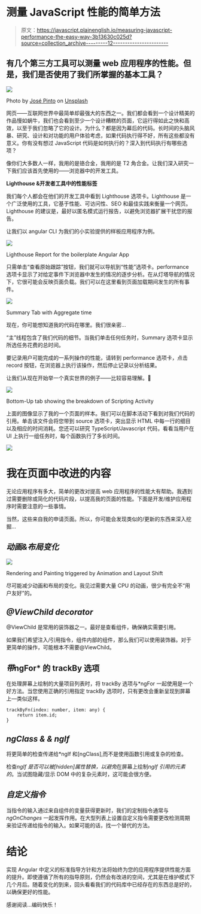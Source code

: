 # 测量 JavaScript 性能的简单方法

> 原文：<https://javascript.plainenglish.io/measuring-javascript-performance-the-easy-way-3b13630c025d?source=collection_archive---------12----------------------->

## 有几个第三方工具可以测量 web 应用程序的性能。但是，我们是否使用了我们所掌握的基本工具？

![](img/b71340e8e9959e8a3e5918a012852a0c.png)

Photo by [José Pinto](https://unsplash.com/@gearfilms?utm_source=medium&utm_medium=referral) on [Unsplash](https://unsplash.com?utm_source=medium&utm_medium=referral)

网页——互联网世界中最简单却最强大的东西之一。我们都会看到一个设计精美的作品慢如蜗牛，我们也会看到至少一个设计糟糕的页面，它运行得如此之快和高效，以至于我们忽略了它的设计。为什么？都是因为幕后的代码。长时间的头脑风暴、研究、设计和对功能的用户体验考虑，如果代码执行得不好，所有这些都没有意义。你有没有想过 JavaScript 代码是如何执行的？深入到代码执行有哪些选项？

像你们大多数人一样，我用的是铬合金，我用的是 T2 角合金。让我们深入研究一下我们应该首先使用的——浏览器中的开发工具。

**Lighthouse &开发者工具中的性能标签**

我们每个人都会在他们的开发工具中看到 Lighthouse 选项卡。Lighthouse 是一个广泛使用的工具，它基于性能、可访问性、SEO 和最佳实践来衡量一个网页。Lighthouse 的建议是，最好以匿名模式运行报告，以避免浏览器扩展干扰您的报告。

让我们以 angular CLI 为我们的小实验提供的样板应用程序为例。

![](img/0b9c36bc397d2249e11ef4168e4edf82.png)

Lighthouse Report for the boilerplate Angular App

只需单击“查看原始跟踪”按钮，我们就可以导航到“性能”选项卡。performance 选项卡显示了对给定事件下浏览器中发生的情况的逐步分析。在从灯塔导航的情况下，它很可能会反映页面负载。我们可以在这里看到页面加载期间发生的所有事件。

![](img/5771d1e90a7a6185121684a84e2d52ff.png)

Summary Tab with Aggregate time

现在，你可能想知道我的代码在哪里。我们很亲密…

“主”线程包含了我们代码的细节。当我们单击任何任务时，Summary 选项卡显示所选任务花费的总时间。

要记录用户可能完成的一系列操作的性能，请转到 performance 选项卡，点击 record 按钮，在浏览器上执行该操作，然后停止记录以分析结果。

让我们从现在开始举一个真实世界的例子——比较容易理解。🙂

![](img/4398f9e71f765ad24bc81c950050b6b7.png)

Bottom-Up tab showing the breakdown of Scripting Activity

上面的图像显示了我的一个页面的样本。我们可以在脚本活动下看到对我们代码的引用。单击该文件会将您带到 source 选项卡，突出显示 HTML 中每一行的细目以及相应的时间消耗。您还可以研究 TypeScript/Javascript 代码，看看当用户在 UI 上执行一组任务时，每个函数执行了多长时间。

![](img/dbda59bb4ed9b73d9855de4ef8951972.png)

# **我在页面中改进的内容**

无论应用程序有多大，简单的更改对提高 web 应用程序的性能大有帮助。我遇到过需要删除或简化的代码片段，以提高我的页面的性能。下面是开发/维护应用程序时需要注意的一些事情。

当然，这些来自我的申请页面。所以，你可能会发现类似的/更新的东西来深入挖掘…

## *动画&布局变化*

![](img/2859c5a5fd67ee0e002d7837f65646e2.png)

Rendering and Painting triggered by Animation and Layout Shift

尽可能减少动画和布局的变化。我见过需要大量 CPU 的动画，很少有完全不“用户友好”的。

## *@ViewChild decorator*

@ViewChild 是常用的装饰器之一。最好是查看组件，确保确实需要引用。

如果我们希望注入/引用指令，组件内部的组件，那么我们可以使用装饰器。对于更简单的操作，可能根本不需要@ViewChild。

## *带*ngFor* 的 trackBy 选项

在处理屏幕上绘制的大量项目列表时，将 trackBy 选项与*ngFor 一起使用是一个好方法。当您使用正确的引用指定 trackBy 选项时，只有更改会重新呈现到屏幕上—类似这样。

```
trackByFn(index: number, item: any) {
    return item.id;
}
```

## *ngClass & & ngIf*

将更简单的检查传递给*ngIf 和[ngClass],而不是使用函数引用或复杂的检查。

检查*ngIf 是否可以被[hidden]属性替换，以避免*在屏幕上绘制*ngIf 引用的元素的*。当试图隐藏/显示 DOM 中的复杂元素时，这可能会很方便。

## *自定义指令*

当指令的输入通过来自组件的变量获得更新时，我们的定制指令通常与 *ngOnChanges* 一起发挥作用。在大型列表上设置自定义指令需要更改检测周期来验证传递给指令的输入。如果可能的话，找一个替代的方法。

# **结论**

实现 Angular 中定义的标准指导方针和方法将始终为您的应用程序提供性能方面的提升。即使遵循了所有的指导原则，仍然会有改进的空间，尤其是在维护模式下几个月后。随着变化的到来，回头看看我们的代码库中已经存在的东西总是好的，以确保更好的性能。

感谢阅读…编码快乐！